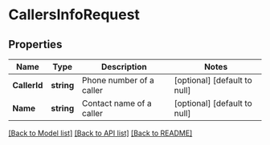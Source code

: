 # CallersInfoRequest

## Properties
Name | Type | Description | Notes
------------ | ------------- | ------------- | -------------
**CallerId** | **string** | Phone number of a caller | [optional] [default to null]
**Name** | **string** | Contact name of a caller | [optional] [default to null]

[[Back to Model list]](../README.md#documentation-for-models) [[Back to API list]](../README.md#documentation-for-api-endpoints) [[Back to README]](../README.md)


